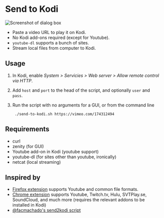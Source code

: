 # Send to Kodi

![Screenshot of dialog box](https://cloud.githubusercontent.com/assets/7693838/16900025/29b53d9c-4c18-11e6-8a74-e6d88c33e503.png)

* Paste a video URL to play it on Kodi.
* No Kodi add-ons required (except for Youtube).
* `youtube-dl` supports a bunch of sites.
* Stream local files from computer to Kodi.

## Usage

1. In Kodi, enable *System > Servicies > Web server > Allow remote control via HTTP*.

1. Add `host` and `port` to the head of the script, and optionally `user` and `pass`.

1. Run the script with no arguments for a GUI, or from the command line

        ./send-to-kodi.sh https://vimeo.com/174312494

## Requirements

- curl
- zenity (for GUI)
- Youtube add-on in Kodi (youtube support)
- youtube-dl (for sites other than youtube, ironically)
- netcat (local streaming)

## Inspired by

- [Firefox extension](https://addons.mozilla.org/en-US/firefox/addon/send-to-xbmc/) supports Youtube and common file formats.
- [Chrome extension](https://chrome.google.com/webstore/detail/play-to-kodi/fncjhcjfnnooidlkijollckpakkebden?hl=en) supports Youtube, Twitch.tv, Hulu, SVTPlay.se, SoundCloud, and much more (requires the relevant addons to be installed in Kodi)
- [@facmachado's send2kodi script](https://github.com/facmachado/send2kodi)